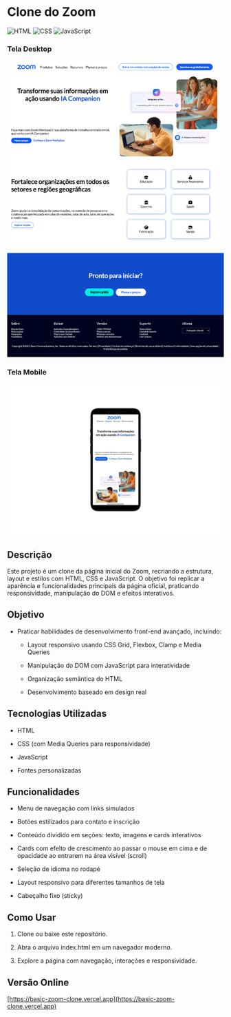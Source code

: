 # Clone do Zoom

![HTML](https://img.shields.io/badge/HTML5-E34F26?style=for-the-badge&logo=html5&logoColor=white) ![CSS](https://img.shields.io/badge/CSS3-1572B6?style=for-the-badge&logo=css3&logoColor=white) ![JavaScript](https://img.shields.io/badge/JavaScript-F7DF1E?style=for-the-badge&logo=javascript&logoColor=black)

### Tela Desktop
![Preview - Desktop](./assets/img/screencapture-basic-zoom-clone-vercel-app-2025-08-11-11_38_40.png)

### Tela Mobile
![Preview - Mobile](./assets/img/zoom-celular.png)

## Descrição

Este projeto é um clone da página inicial do Zoom, recriando a estrutura, layout e estilos com HTML, CSS e JavaScript. O objetivo foi replicar a aparência e funcionalidades principais da página oficial, praticando responsividade, manipulação do DOM e efeitos interativos.

## Objetivo

- Praticar habilidades de desenvolvimento front-end avançado, incluindo:

  - Layout responsivo usando CSS Grid, Flexbox, Clamp e Media Queries

  - Manipulação do DOM com JavaScript para interatividade

  - Organização semântica do HTML

  - Desenvolvimento baseado em design real

## Tecnologias Utilizadas

- HTML

- CSS (com Media Queries para responsividade)

- JavaScript

- Fontes personalizadas

## Funcionalidades

- Menu de navegação com links simulados

- Botões estilizados para contato e inscrição

- Conteúdo dividido em seções: texto, imagens e cards interativos

- Cards com efeito de crescimento ao passar o mouse em cima e de opacidade ao entrarem na área visível (scroll)

- Seleção de idioma no rodapé

- Layout responsivo para diferentes tamanhos de tela

- Cabeçalho fixo (sticky)

## Como Usar

1. Clone ou baixe este repositório.

2. Abra o arquivo index.html em um navegador moderno.

3. Explore a página com navegação, interações e responsividade.

## Versão Online

[https://basic-zoom-clone.vercel.app](https://basic-zoom-clone.vercel.app)
